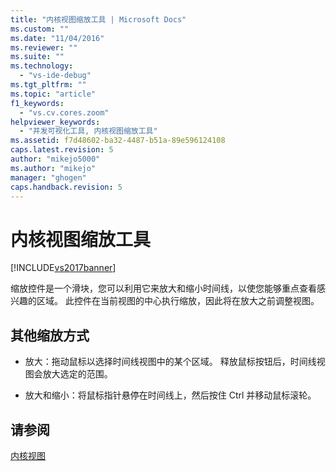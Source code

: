 ```yaml
---
title: "内核视图缩放工具 | Microsoft Docs"
ms.custom: ""
ms.date: "11/04/2016"
ms.reviewer: ""
ms.suite: ""
ms.technology: 
  - "vs-ide-debug"
ms.tgt_pltfrm: ""
ms.topic: "article"
f1_keywords: 
  - "vs.cv.cores.zoom"
helpviewer_keywords: 
  - "并发可视化工具, 内核视图缩放工具"
ms.assetid: f7d48602-ba32-4487-b51a-89e596124108
caps.latest.revision: 5
author: "mikejo5000"
ms.author: "mikejo"
manager: "ghogen"
caps.handback.revision: 5
---
```

# 内核视图缩放工具
[!INCLUDE[vs2017banner](../code-quality/includes/vs2017banner.md)]

缩放控件是一个滑块，您可以利用它来放大和缩小时间线，以使您能够重点查看感兴趣的区域。  此控件在当前视图的中心执行缩放，因此将在放大之前调整视图。  
  
## 其他缩放方式  
  
-   放大：拖动鼠标以选择时间线视图中的某个区域。  释放鼠标按钮后，时间线视图会放大选定的范围。  
  
-   放大和缩小：将鼠标指针悬停在时间线上，然后按住 Ctrl 并移动鼠标滚轮。  
  
## 请参阅  
 [内核视图](../profiling/cores-view.md)